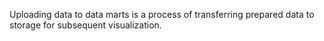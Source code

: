 Uploading data to data marts is a process of transferring prepared data to storage for subsequent visualization.
